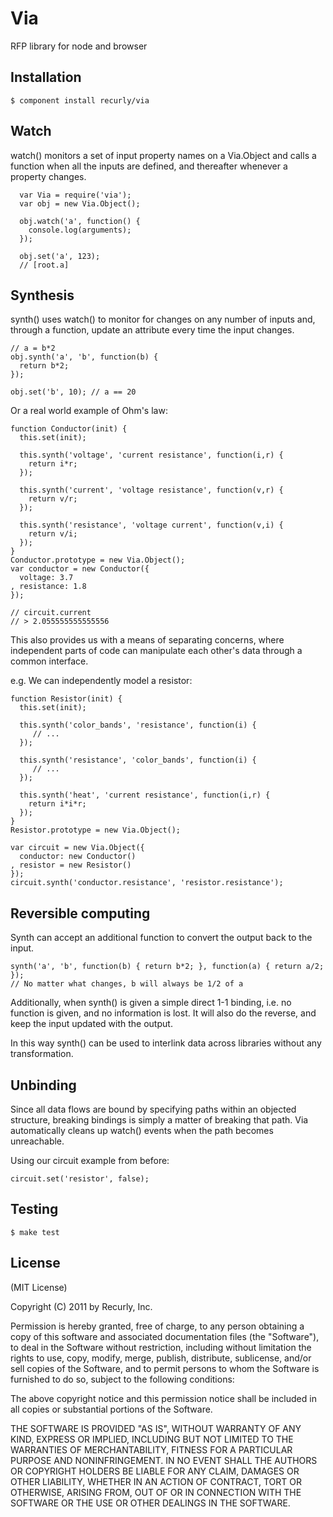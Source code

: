 
# Via

  RFP library for node and browser

## Installation

    $ component install recurly/via

## Watch
  watch() monitors a set of input property names on a Via.Object
  and calls a function when all the inputs are defined, and thereafter
  whenever a property changes.
  ```
    var Via = require('via');
    var obj = new Via.Object();

    obj.watch('a', function() {
      console.log(arguments);
    });

    obj.set('a', 123);
    // [root.a]
  ```

## Synthesis
  synth() uses watch() to monitor for changes on
  any number of inputs and, through a function,
  update an attribute every time the input changes.

  ```
  // a = b*2
  obj.synth('a', 'b', function(b) {
    return b*2;
  });

  obj.set('b', 10); // a == 20
  ```
  
  Or a real world example of Ohm's law:
  ```
  function Conductor(init) {
    this.set(init);

    this.synth('voltage', 'current resistance', function(i,r) {
      return i*r;
    });

    this.synth('current', 'voltage resistance', function(v,r) {
      return v/r;
    });

    this.synth('resistance', 'voltage current', function(v,i) {
      return v/i; 
    });
  }
  Conductor.prototype = new Via.Object();
  var conductor = new Conductor({
    voltage: 3.7
  , resistance: 1.8
  });

  // circuit.current
  // > 2.055555555555556

  ```

  This also provides us with a means of separating concerns, where
  independent parts of code can manipulate each other's
  data through a common interface.

  e.g. We can independently model a resistor:

  ```
  function Resistor(init) {
    this.set(init);

    this.synth('color_bands', 'resistance', function(i) {
       // ...
    });

    this.synth('resistance', 'color_bands', function(i) {
       // ...
    });

    this.synth('heat', 'current resistance', function(i,r) {
      return i*i*r;
    });
  }
  Resistor.prototype = new Via.Object();

  var circuit = new Via.Object({
    conductor: new Conductor()
  , resistor = new Resistor()
  });
  circuit.synth('conductor.resistance', 'resistor.resistance');
  ```

## Reversible computing
  Synth can accept an additional function to convert the output
  back to the input.

  ``` 
  synth('a', 'b', function(b) { return b*2; }, function(a) { return a/2; });
  // No matter what changes, b will always be 1/2 of a
  ```

  Additionally, when synth() is given a simple direct 1-1 binding,
  i.e. no function is given, and no information is lost.
  It will also do the reverse, and keep the input updated with the output.

  In this way synth() can be used to interlink data across libraries
  without any transformation.

## Unbinding
  Since all data flows are bound by specifying paths within an objected structure,
  breaking bindings is simply a matter of breaking that path. Via automatically cleans up watch() events when the path becomes unreachable.

  Using our circuit example from before:
  ```
  circuit.set('resistor', false);
  ```

## Testing
    $ make test
   

## License

(MIT License)

Copyright (C) 2011 by Recurly, Inc.

Permission is hereby granted, free of charge, to any person obtaining a copy
of this software and associated documentation files (the "Software"), to deal
in the Software without restriction, including without limitation the rights
to use, copy, modify, merge, publish, distribute, sublicense, and/or sell
copies of the Software, and to permit persons to whom the Software is
furnished to do so, subject to the following conditions:

The above copyright notice and this permission notice shall be included in
all copies or substantial portions of the Software.

THE SOFTWARE IS PROVIDED "AS IS", WITHOUT WARRANTY OF ANY KIND, EXPRESS OR
IMPLIED, INCLUDING BUT NOT LIMITED TO THE WARRANTIES OF MERCHANTABILITY,
FITNESS FOR A PARTICULAR PURPOSE AND NONINFRINGEMENT. IN NO EVENT SHALL THE
AUTHORS OR COPYRIGHT HOLDERS BE LIABLE FOR ANY CLAIM, DAMAGES OR OTHER
LIABILITY, WHETHER IN AN ACTION OF CONTRACT, TORT OR OTHERWISE, ARISING FROM,
OUT OF OR IN CONNECTION WITH THE SOFTWARE OR THE USE OR OTHER DEALINGS IN
THE SOFTWARE.
